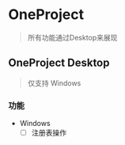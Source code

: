 # OneProject

> 所有功能通过Desktop来展现

## OneProject Desktop

> 仅支持 Windows

### 功能

- Windows
  - [ ] 注册表操作
